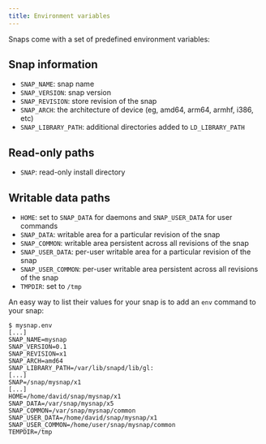 ```yaml
---
title: Environment variables
---
```


Snaps come with a set of predefined environment variables:

## Snap information

* `SNAP_NAME`: snap name
* `SNAP_VERSION`: snap version
* `SNAP_REVISION`: store revision of the snap
* `SNAP_ARCH`: the architecture of device (eg, amd64, arm64, armhf, i386, etc)
* `SNAP_LIBRARY_PATH`: additional directories added to `LD_LIBRARY_PATH`

## Read-only paths

* `SNAP`: read-only install directory

## Writable data paths

* `HOME`: set to `SNAP_DATA` for daemons and `SNAP_USER_DATA` for user
  commands
* `SNAP_DATA`: writable area for a particular revision of the snap
* `SNAP_COMMON`: writable area persistent across all revisions of the snap
* `SNAP_USER_DATA`: per-user writable area for a particular revision of the snap
* `SNAP_USER_COMMON`: per-user writable area persistent across all revisions of the snap
* `TMPDIR`: set to `/tmp`

An easy way to list their values for your snap is to add an `env` command to your snap:

    $ mysnap.env
    [...]
    SNAP_NAME=mysnap
    SNAP_VERSION=0.1
    SNAP_REVISION=x1
    SNAP_ARCH=amd64
    SNAP_LIBRARY_PATH=/var/lib/snapd/lib/gl:
    [...]
    SNAP=/snap/mysnap/x1
    [...]
    HOME=/home/david/snap/mysnap/x1
    SNAP_DATA=/var/snap/mysnap/x5
    SNAP_COMMON=/var/snap/mysnap/common
    SNAP_USER_DATA=/home/david/snap/mysnap/x1
    SNAP_USER_COMMON=/home/user/snap/mysnap/common
    TEMPDIR=/tmp
